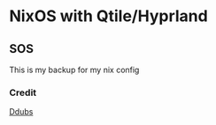 # NixOS with Qtile/Hyprland

## SOS
This is my backup for my nix config 

### Credit
[Ddubs](https://gitlab.com/dwilliam62/ddubsos)
